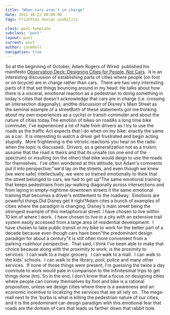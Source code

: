 ```yaml
---
title: "When cars aren't in charge"
date: 2012-10-22 00:00:00 
tags: triathlon design usability

class: post-template
subclass: 'post'
layout: post
current: post
author: jonmholt
navigation: true
---
```

So at the beginning of October, Adam Rogers of Wired &nbsp;published his manifesto
[Observation Deck: Designing Cities for People, Not Cars](http://www.wired.com/underwire/2012/10/observation-deck-cities-bikes-cars/). &nbsp;It is an interesting discussion of establishing parts of cities where people (on foot or on bicycle) are in charge rather than cars. &nbsp;There are two very interesting parts of it that set things bouncing around in my head:
He talks about how there is a visceral, emotional reaction as a pedestrian to doing something in today's cities that doesn't acknowledge that cars are in charge (i.e. crossing an intersection diagonally), andthe discussion of Disney's Main Street as the seminal example of a streetBoth of these statements got me thinking about my own experiences as a cyclist or transit-commuter and about the nature of cities today.The emotion of bikes on roadAs a long time bike commuter, I've experienced a lot of hate from drivers as I try to use the roads as the traffic Act expects that I do when on my bike: exactly the same as a car.  It is interesting to watch a driver get frustrated and begin acting stupidly.  More frightening is the vitriolic reactions you hear on the radio when the topic is discussed.  Drivers, as a generalization not as a truism, assume that the road is theirs and that its unsafe (on one end of the spectrum) or insulting (on the other) that bike would deign to use the roads for themselves.  I've often wondered at this attitude, but Adam's comments put it into perspective:"we'd lay on the streets, and even though we knew [we were safe] intellectually, we were so trained emotionally to think that the street belonged to cars, we had to get up"The same emotional training that keeps pedestrians from jay-walking diagonally across intersections and from laying in empty-nightime-downtown streets it the same emotional training that becomes a driver's entitlement to the roadway.  Emotions are powerful things.Did Disney get it right?Adam cites a bunch of examples of cities where the paradigm is changing, Disney's main street being the strongest example of this metaphorical street. I have chosen to live within 10 km of where I work.  I have chosen to live in a city with an extensive trail system easily accessed from a large area of residential development.  I have chosen to take public transit or my bike to work for the better part of a decade because even though cars have been"the predominant design paradigm for about a century"it is still often more convenient from a parking-rushhour perspective.  That said, I think I've been able to make that choice because along with the proximity to work, is the proximity to services.  I can walk to a major grocery.  I can walk to a mall.  I can walk to the kids' schools.  I can walk to the library, pool, police and many other services.  If none of those things were present, I'm guessing the twice a day commute to work would pale in comparison to the infinitesimal trips to get things done (tm). So in the end, I don't know that a focus on designing cities where people can convey themselves by foot and bike is a rational proposition, unless we design cities where there is a awareness and an economic incentive to localizing the services that we all rely on.  The mega-mall next to the 'burbs is what is killing the pedestrian nature of our cities, and it is the predominant car-design paradigm with this emotional fear that roads are the domain of cars that leads us farther down that rabbit hole.
